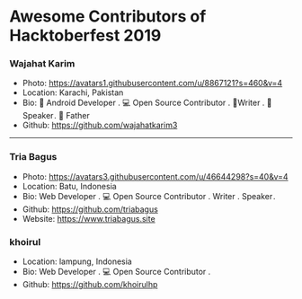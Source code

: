 # Awesome Contributors of Hacktoberfest 2019

### Wajahat Karim
- Photo: https://avatars1.githubusercontent.com/u/8867121?s=460&v=4
- Location: Karachi, Pakistan
- Bio: 📱 Android Developer . 💻 Open Source Contributor . 📝Writer . 🎤 Speaker . 👶 Father 
- Github: https://github.com/wajahatkarim3

-----------

### Tria Bagus
- Photo: https://avatars3.githubusercontent.com/u/46644298?s=40&v=4
- Location: Batu, Indonesia
- Bio:  Web Developer . 💻 Open Source Contributor . Writer . Speaker . 
- Github: https://github.com/triabagus
- Website: https://www.triabagus.site

### khoirul
- Location: lampung, Indonesia
- Bio:  Web Developer . 💻 Open Source Contributor . 
- Github: https://github.com/khoirulhp
